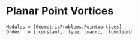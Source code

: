 
# Planar Point Vortices

```@autodocs
Modules = [GeometricProblems.PointVortices]
Order   = [:constant, :type, :macro, :function]
```
